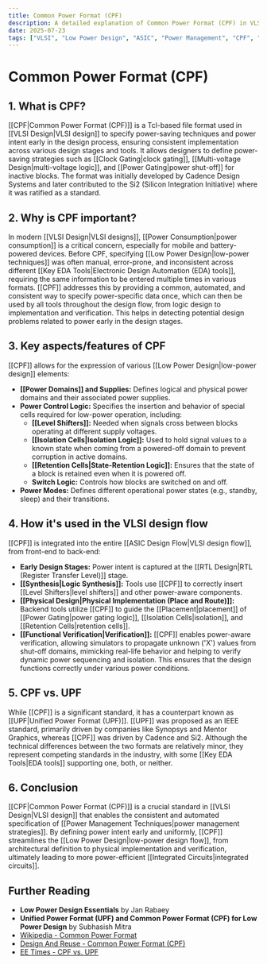 ```yaml
---
title: Common Power Format (CPF)
description: A detailed explanation of Common Power Format (CPF) in VLSI, its purpose, key features, and how it's used in the design flow for low-power designs.
date: 2025-07-23
tags: ["VLSI", "Low Power Design", "ASIC", "Power Management", "CPF", "UPF"]
---
```


# Common Power Format (CPF)

## 1. What is CPF?

[[CPF|Common Power Format (CPF)]] is a Tcl-based file format used in [[VLSI Design|VLSI design]] to specify power-saving techniques and power intent early in the design process, ensuring consistent implementation across various design stages and tools. It allows designers to define power-saving strategies such as [[Clock Gating|clock gating]], [[Multi-voltage Design|multi-voltage logic]], and [[Power Gating|power shut-off]] for inactive blocks. The format was initially developed by Cadence Design Systems and later contributed to the Si2 (Silicon Integration Initiative) where it was ratified as a standard.

## 2. Why is CPF important?

In modern [[VLSI Design|VLSI designs]], [[Power Consumption|power consumption]] is a critical concern, especially for mobile and battery-powered devices. Before CPF, specifying [[Low Power Design|low-power techniques]] was often manual, error-prone, and inconsistent across different [[Key EDA Tools|Electronic Design Automation (EDA) tools]], requiring the same information to be entered multiple times in various formats. [[CPF]] addresses this by providing a common, automated, and consistent way to specify power-specific data once, which can then be used by all tools throughout the design flow, from logic design to implementation and verification. This helps in detecting potential design problems related to power early in the design stages.

## 3. Key aspects/features of CPF

[[CPF]] allows for the expression of various [[Low Power Design|low-power design]] elements:

*   **[[Power Domains]] and Supplies:** Defines logical and physical power domains and their associated power supplies.
*   **Power Control Logic:** Specifies the insertion and behavior of special cells required for low-power operation, including:
    *   **[[Level Shifters]]:** Needed when signals cross between blocks operating at different supply voltages.
    *   **[[Isolation Cells|Isolation Logic]]:** Used to hold signal values to a known state when coming from a powered-off domain to prevent corruption in active domains.
    *   **[[Retention Cells|State-Retention Logic]]:** Ensures that the state of a block is retained even when it is powered off.
    *   **Switch Logic:** Controls how blocks are switched on and off.
*   **Power Modes:** Defines different operational power states (e.g., standby, sleep) and their transitions.

## 4. How it's used in the VLSI design flow

[[CPF]] is integrated into the entire [[ASIC Design Flow|VLSI design flow]], from front-end to back-end:

*   **Early Design Stages:** Power intent is captured at the [[RTL Design|RTL (Register Transfer Level)]] stage.
*   **[[Synthesis|Logic Synthesis]]:** Tools use [[CPF]] to correctly insert [[Level Shifters|level shifters]] and other power-aware components.
*   **[[Physical Design|Physical Implementation (Place and Route)]]:** Backend tools utilize [[CPF]] to guide the [[Placement|placement]] of [[Power Gating|power gating logic]], [[Isolation Cells|isolation]], and [[Retention Cells|retention cells]].
*   **[[Functional Verification|Verification]]:** [[CPF]] enables power-aware verification, allowing simulators to propagate unknown ('X') values from shut-off domains, mimicking real-life behavior and helping to verify dynamic power sequencing and isolation. This ensures that the design functions correctly under various power conditions.

## 5. CPF vs. UPF

While [[CPF]] is a significant standard, it has a counterpart known as [[UPF|Unified Power Format (UPF)]]. [[UPF]] was proposed as an IEEE standard, primarily driven by companies like Synopsys and Mentor Graphics, whereas [[CPF]] was driven by Cadence and Si2. Although the technical differences between the two formats are relatively minor, they represent competing standards in the industry, with some [[Key EDA Tools|EDA tools]] supporting one, both, or neither.

## 6. Conclusion

[[CPF|Common Power Format (CPF)]] is a crucial standard in [[VLSI Design|VLSI design]] that enables the consistent and automated specification of [[Power Management Techniques|power management strategies]]. By defining power intent early and uniformly, [[CPF]] streamlines the [[Low Power Design|low-power design flow]], from architectural definition to physical implementation and verification, ultimately leading to more power-efficient [[Integrated Circuits|integrated circuits]].

## Further Reading

*   **Low Power Design Essentials** by Jan Rabaey
*   **Unified Power Format (UPF) and Common Power Format (CPF) for Low Power Design** by Subhasish Mitra
*   [Wikipedia - Common Power Format](https://en.wikipedia.org/wiki/Common_Power_Format)
*   [Design And Reuse - Common Power Format (CPF)](https://www.design-reuse.com/articles/19990/common-power-format-cpf.html)
*   [EE Times - CPF vs. UPF](https://www.eetimes.com/cpf-vs-upf/)